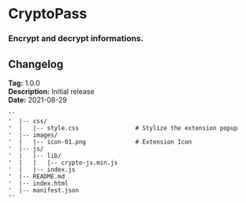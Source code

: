 # CryptoPass
### Encrypt and decrypt informations.

## Changelog
**Tag:** 1.0.0<br>
**Description:** Initial release<br>
**Date:** 2021-08-29<br>

```
''
'  |-- css/
'  |   |-- style.css                # Stylize the extension popup
'  |-- images/
'  |   |-- icon-01.png              # Extension Icon
'  |-- js/
'  |   |-- lib/
'  |   |   |-- crypto-js.min.js
'  |   |-- index.js
'  |-- README.md
'  |-- index.html
'  |-- manifest.json
''
```
